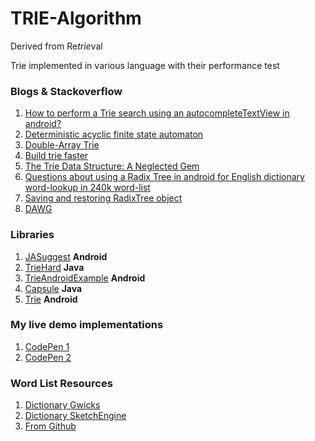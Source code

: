 # TRIE-Algorithm   
Derived from Re*trie*val


Trie implemented in various language with their performance test

### Blogs & Stackoverflow
    
1. [How to perform a Trie search using an autocompleteTextView in android?](https://stackoverflow.com/questions/22659088/how-to-perform-a-trie-search-using-an-autocompletetextview-in-android)
2. [Deterministic acyclic finite state automaton](https://en.wikipedia.org/wiki/Deterministic_acyclic_finite_state_automaton)
3. [Double-Array Trie](https://linux.thai.net/~thep/datrie/)
4. [Build trie faster](https://stackoverflow.com/questions/18963783/build-trie-faster)
5. [The Trie Data Structure: A Neglected Gem](https://www.toptal.com/java/the-trie-a-neglected-data-structure)
6. [Questions about using a Radix Tree in android for English dictionary word-lookup in 240k word-list
](https://stackoverflow.com/questions/29880237/questions-about-using-a-radix-tree-in-android-for-english-dictionary-word-lookup)
7. [Saving and restoring RadixTree object](https://codereview.stackexchange.com/questions/88143/saving-and-restoring-radixtree-object)
8. [DAWG](https://www.strchr.com/dawg_predictive)

### Libraries 

1. [JASuggest](https://github.com/nomemory/jasuggest)  **Android**
2. [TrieHard](https://github.com/ClickerMonkey/TrieHard) **Java**
3. [TrieAndroidExample](https://github.com/clkasd/TrieAndroidExample) **Android**
4. [Capsule](https://github.com/usethesource/capsule) **Java**
5. [Trie](https://github.com/arunkumar9t2/trie) **Android**

### My live demo implementations 
   
1. [CodePen 1](https://codepen.io/xblack/pen/gOrgqWV)
2. [CodePen 2](https://codepen.io/xblack/pen/wvGgVKX)


### Word List Resources

1. [Dictionary Gwicks](http://www.gwicks.net/dictionaries.htm) 
2. [Dictionary SketchEngine](https://sketchengine.co.uk/wp-content/uploads/word-list/english/english-word-list-total.csv)
3. [From Github](https://github.com/dwyl/english-words)
